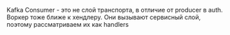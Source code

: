 Kafka Consumer - это не слой транспорта, в отличие от producer в auth. 
Воркер тоже ближе к хендлеру.
Они вызывают сервисный слой, поэтому рассматриваем их как handlers